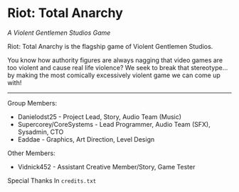 # Riot: Total Anarchy
*A Violent Gentlemen Studios Game*

Riot: Total Anarchy is the flagship game of Violent Gentlemen Studios.

You know how authority figures are always nagging that video games are too violent
and cause real life violence? We seek to break that stereotype... by making the 
most comically excessively violent game we can come up with!

---

Group Members:
* Danielodst25           - Project Lead, Story, Audio Team (Music)
* Supercorey/CoreSystems - Lead Programmer, Audio Team (SFX), Sysadmin, CTO
* Eaddae                 - Graphics, Art Direction, Level Design

Other Members:
* Vidnick452             - Assistant Creative Member/Story, Game Tester

Special Thanks In `credits.txt`